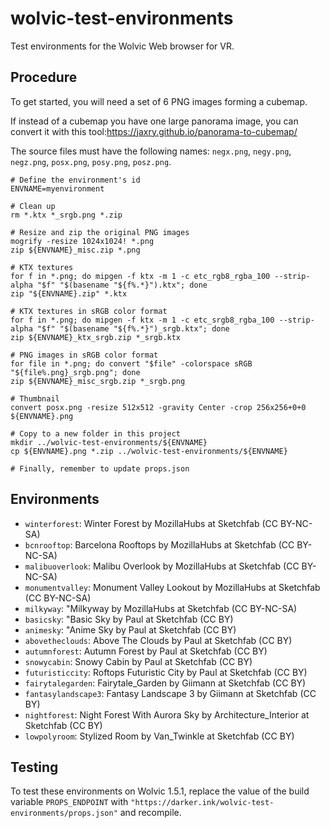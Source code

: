 # wolvic-test-environments

Test environments for the Wolvic Web browser for VR.

## Procedure

To get started, you will need a set of 6 PNG images forming a cubemap.

If instead of a cubemap you have one large panorama image, you can convert it with this tool:https://jaxry.github.io/panorama-to-cubemap/

The source files must have the following names: `negx.png`, `negy.png`, `negz.png`, `posx.png`, `posy.png`, `posz.png`.


```shell
# Define the environment's id
ENVNAME=myenvironment

# Clean up
rm *.ktx *_srgb.png *.zip

# Resize and zip the original PNG images
mogrify -resize 1024x1024! *.png
zip ${ENVNAME}_misc.zip *.png 

# KTX textures
for f in *.png; do mipgen -f ktx -m 1 -c etc_rgb8_rgba_100 --strip-alpha "$f" "$(basename "${f%.*}").ktx"; done
zip "${ENVNAME}.zip" *.ktx

# KTX textures in sRGB color format
for f in *.png; do mipgen -f ktx -m 1 -c etc_srgb8_rgba_100 --strip-alpha "$f" "$(basename "${f%.*}")_srgb.ktx"; done
zip ${ENVNAME}_ktx_srgb.zip *_srgb.ktx

# PNG images in sRGB color format
for file in *.png; do convert "$file" -colorspace sRGB "${file%.png}_srgb.png"; done
zip ${ENVNAME}_misc_srgb.zip *_srgb.png

# Thumbnail
convert posx.png -resize 512x512 -gravity Center -crop 256x256+0+0 ${ENVNAME}.png

# Copy to a new folder in this project
mkdir ../wolvic-test-environments/${ENVNAME}
cp ${ENVNAME}.png *.zip ../wolvic-test-environments/${ENVNAME}

# Finally, remember to update props.json
```

## Environments

- `winterforest`: Winter Forest by MozillaHubs at Sketchfab (CC BY-NC-SA)
- `bcnrooftop`: Barcelona Rooftops by MozillaHubs at Sketchfab (CC BY-NC-SA)
- `malibuoverlook`: Malibu Overlook by MozillaHubs at Sketchfab (CC BY-NC-SA)
- `monumentvalley`: Monument Valley Lookout by MozillaHubs at Sketchfab (CC BY-NC-SA)
- `milkyway`: "Milkyway by MozillaHubs at Sketchfab (CC BY-NC-SA)
- `basicsky`: "Basic Sky by Paul at Sketchfab (CC BY)
- `animesky`: "Anime Sky by Paul at Sketchfab (CC BY)
- `abovetheclouds`: Above The Clouds by Paul at Sketchfab (CC BY)
- `autumnforest`: Autumn Forest by Paul at Sketchfab (CC BY)
- `snowycabin`: Snowy Cabin by Paul at Sketchfab (CC BY)
- `futuristiccity`: Roftops Futuristic City by Paul at Sketchfab (CC BY)
- `fairytalegarden`: Fairytale_Garden by Giimann at Sketchfab (CC BY)
- `fantasylandscape3`: Fantasy Landscape 3 by Giimann at Sketchfab (CC BY)
- `nightforest`: Night Forest With Aurora Sky by Architecture_Interior at Sketchfab (CC BY)
- `lowpolyroom`: Stylized Room by Van_Twinkle at Sketchfab (CC BY)

## Testing

To test these environments on Wolvic 1.5.1, replace the value of the build variable `PROPS_ENDPOINT` with `"https://darker.ink/wolvic-test-environments/props.json"` and recompile.

